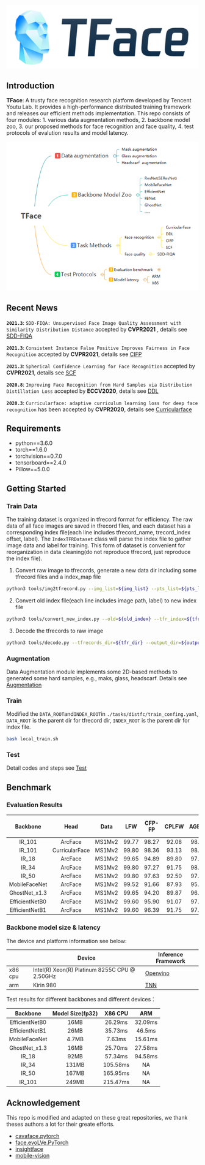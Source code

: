 <img src="doc/logo.png" title="Logo" width="600" /> 

## Introduction

**TFace**: A trusty face recognition research platform developed by Tencent Youtu Lab. It provides a high-performance distributed training framework and releases our efficient methods implementation. This repo consists of four modules: 1. various data augmentation methods, 2. backbone model zoo, 3. our proposed methods for face recognition and face quality, 4. test protocols of evalution results and model latency.

<img src="doc/framework.png" title="framework" /> 

## Recent News

**`2021.3`**: `SDD-FIQA: Unsupervised Face Image Quality Assessment with Similarity Distribution Distance` accepted by **CVPR2021** , details see [SDD-FIQA](https://github.com/Tencent/TFace/tree/quality)

**`2021.3`**: `Consistent Instance False Positive Improves Fairness in Face Recognition` accepted by **CVPR2021**, details see [CIFP](tasks/cifp/README.md)

**`2021.3`**: `Spherical Confidence Learning for Face Recognition` accepted by **CVPR2021**, details see [SCF](tasks/scf/README.md)

**`2020.8`**: `Improving Face Recognition from Hard Samples via Distribution Distillation Loss` accepted by **ECCV2020**, details see [DDL](tasks/ddl/README.md)

**`2020.3`**: `Curricularface: adaptive curriculum learning loss for deep face recognition` has been accepted by **CVPR2020**, details see [Curricularface](tasks/distfc/README.md)

## Requirements
* python==3.6.0
* torch==1.6.0
* torchvision==0.7.0
* tensorboard==2.4.0
* Pillow==5.0.0


## Getting Started

### Train Data

The training dataset is organized in tfrecord format for efficiency. The raw data of all face images are saved in tfrecord files, and each dataset has a corresponding index file(each line includes tfrecord_name, trecord_index offset, label). The `IndexTFRDataset` class will parse the index file to gather image data and label for training. This form of dataset is convenient for reorganization in data cleaning(do not reproduce tfrecord, just reproduce the index file).

1. Convert raw image to tfrecords, generate a new data dir including some tfrecord files and a index_map file
``` bash
python3 tools/img2tfrecord.py --img_list=${img_list} --pts_list=${pts_list} --tfrecords_name=${tfr_data_name}
```

2. Convert old index file(each line includes image path, label) to new index file
``` bash
python3 tools/convert_new_index.py --old=${old_index} --tfr_index=${tfr_index} --new=${new_index}
```

3. Decode the tfrecords to raw image
``` bash
python3 tools/decode.py --tfrecords_dir=${tfr_dir} --output_dir=${output_dir}
```

### Augmentation
Data Augmentation module implements some 2D-based methods to generated some hard samples, e.g., maks, glass, headscarf. Details see [Augmentation](torchkit/augmentation/README.md)



###  Train

Modified the `DATA_ROOT`and`INDEX_ROOT`in `./tasks/distfc/train_confing.yaml`, `DATA_ROOT` is the parent dir for tfrecord dir,  `INDEX_ROOT` is the parent dir for index file.


```bash
bash local_train.sh
```

### Test

Detail codes and steps see [Test](test/README.md)

## Benchmark

### Evaluation Results

|    Backbone    |      Head      |  Data  |  LFW  | CFP-FP | CPLFW | AGEDB | CALFW | IJBB (TPR@FAR=1e-4) | IJBC (TPR@FAR=1e-4) |
| :------------: | :------------: | :----: | :---: | :----: | :---: | :---: | :---: | :-----------------: | :-----------------: |
|     IR_101     |    ArcFace     | MS1Mv2 | 99.77 | 98.27  | 92.08 | 98.15 | 95.45 |        94.2         |        95.6         |
|     IR_101     | CurricularFace | MS1Mv2 | 99.80 | 98.36  | 93.13 | 98.37 | 96.05 |        94.86        |        96.15        |
|      IR_18      |    ArcFace     | MS1Mv2 | 99.65 | 94.89  | 89.80 | 97.23 | 95.60 |        90.06        |        92.39        |
|      IR_34      |    ArcFace     | MS1Mv2 | 99.80 | 97.27  | 91.75 | 98.07 | 95.97 |       92.88        | 94.65 |
|      IR_50      |    ArcFace     | MS1Mv2 | 99.80 | 97.63  | 92.50 | 97.92 | 96.05 |        93.45        |        95.16        |
| MobileFaceNet  |    ArcFace     | MS1Mv2 | 99.52 | 91.66  | 87.93 | 95.82 | 95.12 |        87.07        |        89.13        |
| GhostNet_x1.3  |    ArcFace     | MS1Mv2 | 99.65 | 94.20  | 89.87 | 96.95 | 95.58 |        89.61        |        91.96        |
| EfficientNetB0 |    ArcFace     | MS1Mv2 | 99.60 | 95.90  | 91.07 | 97.58 | 95.82 |        91.79        |        93.67        |
| EfficientNetB1 |    ArcFace     | MS1Mv2 | 99.60 | 96.39  | 91.75 | 97.65 | 95.73 |        92.43        |        94.43        |

### Backbone model size & latency

The device and platform information see below:

|         | Device                                        | Inference Framework |
| ------- | --------------------------------------------- | ------------------- |
| x86 cpu | Intel(R) Xeon(R) Platinum 8255C CPU @ 2.50GHz | [Openvino](https://docs.openvinotoolkit.org/latest/index.html)            |
| arm     | Kirin 980                                     | [TNN](https://github.com/Tencent/TNN)                 |

Test results for different backbones and different devices：

|    Backbone    | Model Size(fp32) | X86 CPU  |   ARM   |
| :------------: | :--------------: | :------: | :-----: |
| EfficientNetB0 |       16MB       | 26.29ms  | 32.09ms |
| EfficientNetB1 |       26MB       | 35.73ms  | 46.5ms  |
| MobileFaceNet  |      4.7MB       |  7.63ms  | 15.61ms |
| GhostNet_x1.3  |       16MB       | 25.70ms  | 27.58ms |
|     IR_18      |       92MB       | 57.34ms  | 94.58ms |
|     IR_34      |      131MB       | 105.58ms |   NA    |
|     IR_50      |      167MB       | 165.95ms |   NA    |
|     IR_101     |      249MB       | 215.47ms |   NA    |



## Acknowledgement
This repo is modified and adapted on these great repositories, we thank theses authors a lot for their greate efforts.
* [cavaface.pytorch](https://github.com/cavalleria/cavaface.pytorch)
* [face.evoLVe.PyTorch](https://github.com/ZhaoJ9014/face.evoLVe.PyTorch) 
* [insightface](https://github.com/deepinsight/insightface)
* [mobile-vision](https://github.com/facebookresearch/mobile-vision)

